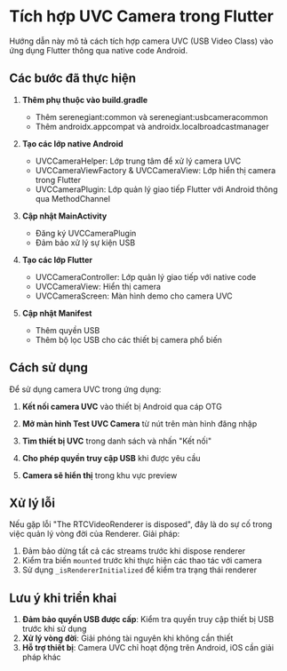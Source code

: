 # Tích hợp UVC Camera trong Flutter

Hướng dẫn này mô tả cách tích hợp camera UVC (USB Video Class) vào ứng dụng Flutter thông qua native code Android.

## Các bước đã thực hiện

1. **Thêm phụ thuộc vào build.gradle**
   - Thêm serenegiant:common và serenegiant:usbcameracommon
   - Thêm androidx.appcompat và androidx.localbroadcastmanager

2. **Tạo các lớp native Android**
   - UVCCameraHelper: Lớp trung tâm để xử lý camera UVC
   - UVCCameraViewFactory & UVCCameraView: Lớp hiển thị camera trong Flutter
   - UVCCameraPlugin: Lớp quản lý giao tiếp Flutter với Android thông qua MethodChannel

3. **Cập nhật MainActivity**
   - Đăng ký UVCCameraPlugin
   - Đảm bảo xử lý sự kiện USB

4. **Tạo các lớp Flutter**
   - UVCCameraController: Lớp quản lý giao tiếp với native code
   - UVCCameraView: Hiển thị camera
   - UVCCameraScreen: Màn hình demo cho camera UVC

5. **Cập nhật Manifest**
   - Thêm quyền USB
   - Thêm bộ lọc USB cho các thiết bị camera phổ biến

## Cách sử dụng

Để sử dụng camera UVC trong ứng dụng:

1. **Kết nối camera UVC** vào thiết bị Android qua cáp OTG

2. **Mở màn hình Test UVC Camera** từ nút trên màn hình đăng nhập

3. **Tìm thiết bị UVC** trong danh sách và nhấn "Kết nối"

4. **Cho phép quyền truy cập USB** khi được yêu cầu

5. **Camera sẽ hiển thị** trong khu vực preview

## Xử lý lỗi

Nếu gặp lỗi "The RTCVideoRenderer is disposed", đây là do sự cố trong việc quản lý vòng đời của Renderer. Giải pháp:

1. Đảm bảo dừng tất cả các streams trước khi dispose renderer
2. Kiểm tra biến `mounted` trước khi thực hiện các thao tác với camera
3. Sử dụng `_isRendererInitialized` để kiểm tra trạng thái renderer

## Lưu ý khi triển khai

1. **Đảm bảo quyền USB được cấp**: Kiểm tra quyền truy cập thiết bị USB trước khi sử dụng
2. **Xử lý vòng đời**: Giải phóng tài nguyên khi không cần thiết
3. **Hỗ trợ thiết bị**: Camera UVC chỉ hoạt động trên Android, iOS cần giải pháp khác 